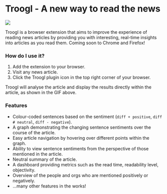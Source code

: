 # Troogl - A new way to read the news

![](extension/images/plugin-demo.gif)

Troogl is a browser extension that aims to improve the experience of reading news articles by providing you with interesting, real-time insights into articles as you read them. Coming soon to Chrome and Firefox!

### How do I use it?

1. Add the extension to your browser.
2. Visit any news article.
3. Click the Troogl plugin icon in the top right corner of your browser.

Troogl will analyse the article and display the results directly within the article, as shown in the GIF above.

### Features

- Colour-coded sentences based on the sentiment (```diff + positive```, ```diff # neutral```, ```diff - negative```).
- A graph demonstrating the changing sentence sentiments over the course of the article.
- Easy article navigation by hovering over different points within the graph.
- Ability to view sentence sentiments from the perspective of those mentioned in the article.
- Neutral summary of the article.
- A dashboard providing metrics such as the read time, readability level, objectivity.
- Overview of the people and orgs who are mentioned positively or negatively.
- ...many other features in the works!
